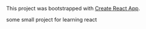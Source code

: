 This project was bootstrapped with [Create React App](https://github.com/facebook/create-react-app).
 
some small project for learning react

